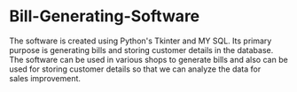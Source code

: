 # Bill-Generating-Software
The software is created using Python's Tkinter and MY SQL. Its primary purpose is generating bills and storing customer details in the database. The software can be used in various shops to generate bills and also can be used for storing customer details so that we can analyze the data for sales improvement.
